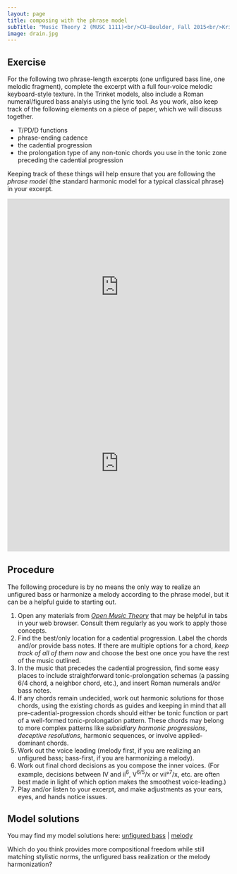 ```yaml
---
layout: page
title: composing with the phrase model
subTitle: "Music Theory 2 (MUSC 1111)<br/>CU–Boulder, Fall 2015<br/>Kris Shaffer, Ph.D. – instructor"
image: drain.jpg
---
```


## Exercise

For the following two phrase-length excerpts (one unfigured bass line, one melodic fragment), complete the excerpt with a full four-voice melodic keyboard-style texture. In the Trinket models, also include a Roman numeral/figured bass analyis using the lyric tool. As you work, also keep track of the following elements on a piece of paper, which we will discuss together.

- T/PD/D functions  
- phrase-ending cadence  
- the cadential progression  
- the prolongation type of any non-tonic chords you use in the tonic zone preceding the cadential progression

Keeping track of these things will help ensure that you are following the *phrase model* (the standard harmonic model for a typical classical phrase) in your excerpt.

<iframe src="https://trinket.io/embed/music/18501fa48c" width="100%" height="400" frameborder="0" marginwidth="0" marginheight="0" allowfullscreen></iframe><br/>

<iframe src="https://trinket.io/embed/music/e0752b2ae6" width="100%" height="400" frameborder="0" marginwidth="0" marginheight="0" allowfullscreen></iframe><br/>


## Procedure

The following procedure is by no means the only way to realize an unfigured bass or harmonize a melody according to the phrase model, but it can be a helpful guide to starting out.

1. Open any materials from [*Open Music Theory*](http://openmusictheory.com/contents) that may be helpful in tabs in your web browser. Consult them regularly as you work to apply those concepts.  
2. Find the best/only location for a cadential progression. Label the chords and/or provide bass notes. If there are multiple options for a chord, *keep track of all of them now* and choose the best one once you have the rest of the music outlined.  
3. In the music that precedes the cadential progression, find some easy places to include straightforward tonic-prolongation schemas (a passing 6/4 chord, a neighbor chord, etc.), and insert Roman numerals and/or bass notes.  
4. If any chords remain undecided, work out harmonic solutions for those chords, using the existing chords as guides and keeping in mind that all pre-cadential-progression chords should either be tonic function or part of a well-formed tonic-prolongation pattern. These chords may belong to more complex patterns like *subsidiary harmonic progressions*, *deceptive resolutions*, harmonic sequences, or involve applied-dominant chords.  
5. Work out the voice leading (melody first, if you are realizing an unfigured bass; bass-first, if you are harmonizing a melody).  
6. Work out final chord decisions as you compose the inner voices. (For example, decisions between IV and ii<sup>6</sup>, V<sup>6/5</sup>/x or vii°<sup>7</sup>/x, etc. are often best made in light of which option makes the smoothest voice-leading.)  
7. Play and/or listen to your excerpt, and make adjustments as your ears, eyes, and hands notice issues.


## Model solutions

You may find my model solutions here: [unfigured bass](https://trinket.io/music/892e0196a7) | [melody](https://trinket.io/music/bbc1c75140)

Which do you think provides more compositional freedom while still matching stylistic norms, the unfigured bass realization or the melody harmonization?